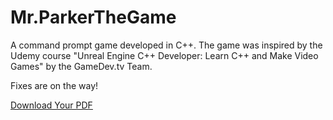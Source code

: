 # Mr.ParkerTheGame
A command prompt game developed in C++. The game was inspired by the Udemy course "Unreal Engine C++ Developer: Learn C++ and Make Video Games" by the GameDev.tv Team.

Fixes are on the way!

<a href="https://github.com/ProVante/Mr.ParkerTheGame.git" download="TripleX">Download Your PDF</a>

